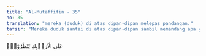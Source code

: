 ```yaml
---
title: "Al-Mutaffifin - 35"
no: 35
translation: "mereka (duduk) di atas dipan-dipan melepas pandangan."
tafsir: "Mereka duduk santai di atas dipan-dipan sambil memandang apa yang diperbuat oleh Allah terhadap orang-orang kafir dalam neraka."
---
```


عَلَى الْاَرَاۤىِٕكِ يَنْظُرُوْنَۗ
